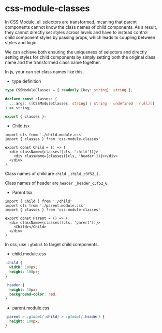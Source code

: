 # css-module-classes

In CSS Module, all selectors are transformed, meaning that parent components cannot know the class names of child components. As a result, they cannot directly set styles across levels and have to instead control child component styles by passing props, which leads to coupling between styles and logic.

We can achieve both ensuring the uniqueness of selectors and directly setting styles for child components by simply setting both the original class name and the transformed class name together.

In js, your can set class names like this.

- type definition

```typescript
type CSSModuleClasses = { readonly [key: string]: string };

declare const classes: (
  ...args: ([CSSModuleClasses, string] | string | undefined | null)[]
) => string;

export { classes };
```

- Child.tsx

```typescriptreact
import cls from './child.module.css'
import { classes } from 'css-module-classes'

export const Child = () => (
  <div className={classes([cls, 'child'])}>
    <div className={classes([cls, 'header'])}></div>
  </div>
)
```

Class names of child are `child _child_c3f52_1`.

Class names of header are `header _header_c3f52_6`.

- Parent.tsx

```typescriptreact
import { Child } from './child'
import cls from './parent.module.css'
import { classes } from 'css-module-classes'

export const Parent = () => (
  <div className={classes([cls, 'parent'])}>
    <Child></Child>
  </div>
)
```

In css, use `:global` to target child components.

- child.module.css

```css
.child {
  width: 100px;
  height: 100px;
}

.header {
  height: 10px;
  background-color: red;
}
```

- parent.module.css

```css
.parent > :global(.child) > :global(.header) {
  height: 100px;
}
```
